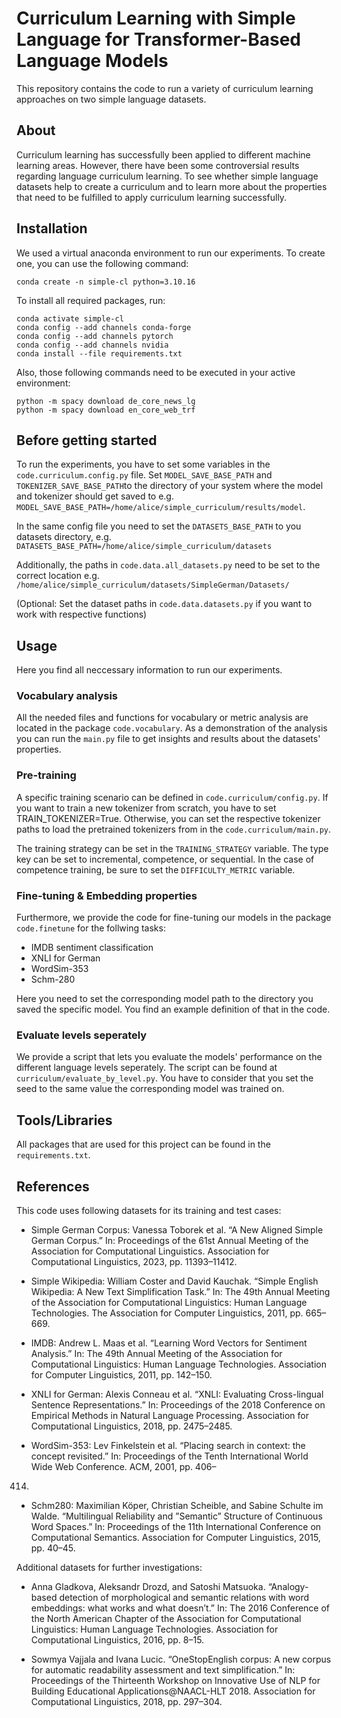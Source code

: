# Curriculum Learning with Simple Language for Transformer-Based Language Models

This repository contains the code to run a variety of curriculum learning approaches on two simple language datasets.

## About

Curriculum learning has successfully been applied to different machine learning areas. However, there have been some controversial results regarding language curriculum learning. To see whether simple language datasets help to create a curriculum and to learn more about the properties that need to be fulfilled to apply curriculum learning successfully.

## Installation

We used a virtual anaconda environment to run our experiments. To create one, you can use the following command:

```console
conda create -n simple-cl python=3.10.16
```

To install all required packages, run:

```console
conda activate simple-cl
conda config --add channels conda-forge
conda config --add channels pytorch
conda config --add channels nvidia
conda install --file requirements.txt
```

Also, those following commands need to be executed in your active environment:

```console 
python -m spacy download de_core_news_lg
python -m spacy download en_core_web_trf
```
 

## Before getting started

To run the experiments, you have to set some variables in the ```code.curriculum.config.py``` file. Set ```MODEL_SAVE_BASE_PATH``` and ```TOKENIZER_SAVE_BASE_PATH```to the directory of your system where the model and tokenizer should get saved to e.g. ```MODEL_SAVE_BASE_PATH=/home/alice/simple_curriculum/results/model```.

In the same config file you need to set the ```DATASETS_BASE_PATH``` to you datasets directory, e.g. ```DATASETS_BASE_PATH=/home/alice/simple_curriculum/datasets```

Additionally, the paths in ```code.data.all_datasets.py``` need to be set to the correct location e.g. ```/home/alice/simple_curriculum/datasets/SimpleGerman/Datasets/```

(Optional: Set the dataset paths in ```code.data.datasets.py``` if you want to work with respective functions)

## Usage

Here you find all neccessary information to run our experiments.

### Vocabulary analysis

All the needed files and functions for vocabulary or metric analysis are located in the package ```code.vocabulary```. As a demonstration of the analysis you can run the ```main.py``` file to get insights and results about the datasets' properties.

### Pre-training

A specific training scenario can be defined in ```code.curriculum/config.py```. If you want to train a new tokenizer from scratch, you have to set TRAIN_TOKENIZER=True. Otherwise, you can set the respective tokenizer paths to load the pretrained tokenizers from in the ```code.curriculum/main.py```.

The training strategy can be set in the ```TRAINING_STRATEGY``` variable. The type key can be set to incremental, competence, or sequential. In the case of competence training, be sure to set the ```DIFFICULTY_METRIC``` variable.

### Fine-tuning & Embedding properties
Furthermore, we provide the code for fine-tuning our models in the package ```code.finetune``` for the follwing tasks:
- IMDB sentiment classification
- XNLI for German
- WordSim-353
- Schm-280

Here you need to set the corresponding model path to the directory you saved the specific model. You find an example definition of that in the code.

### Evaluate levels seperately
We provide a script that lets you evaluate the models' performance on the different language levels seperately. The script can be found at ```curriculum/evaluate_by_level.py```. You have to consider that you set the seed to the same value the corresponding model was trained on.


## Tools/Libraries
All packages that are used for this project can be found in the ```requirements.txt```.

## References
This code uses following datasets for its training and test cases:
- Simple German Corpus: Vanessa Toborek et al. “A New Aligned Simple German Corpus.” In: Proceedings of
the 61st Annual Meeting of the Association for Computational Linguistics. Association
for Computational Linguistics, 2023, pp. 11393–11412.

- Simple Wikipedia: William Coster and David Kauchak. “Simple English Wikipedia: A New Text Simplification Task.” In: The 49th Annual Meeting of the Association for Computational
Linguistics: Human Language Technologies. The Association for Computer Linguistics, 2011, pp. 665–669.

- IMDB: Andrew L. Maas et al. “Learning Word Vectors for Sentiment Analysis.” In: The
49th Annual Meeting of the Association for Computational Linguistics: Human Language Technologies. Association for Computer Linguistics, 2011, pp. 142–150.

- XNLI for German: Alexis Conneau et al. “XNLI: Evaluating Cross-lingual Sentence Representations.”
In: Proceedings of the 2018 Conference on Empirical Methods in Natural Language Processing. Association for Computational Linguistics, 2018, pp. 2475–2485.

- WordSim-353: Lev Finkelstein et al. “Placing search in context: the concept revisited.” In: Proceedings of the Tenth International World Wide Web Conference. ACM, 2001, pp. 406–
414.

- Schm280: Maximilian Köper, Christian Scheible, and Sabine Schulte im Walde. “Multilingual Reliability and ”Semantic” Structure of Continuous Word Spaces.” In: Proceedings of the 11th International Conference on Computational Semantics. Association
for Computer Linguistics, 2015, pp. 40–45.

Additional datasets for further investigations:

- Anna Gladkova, Aleksandr Drozd, and Satoshi Matsuoka. “Analogy-based detection of morphological and semantic relations with word embeddings: what
works and what doesn’t.” In: The 2016 Conference of the North American Chapter of
the Association for Computational Linguistics: Human Language Technologies. Association for Computational Linguistics, 2016, pp. 8–15.

- Sowmya Vajjala and Ivana Lucic. “OneStopEnglish corpus: A new corpus for automatic readability assessment and text simplification.” In: Proceedings of the Thirteenth Workshop on Innovative Use of NLP for Building Educational Applications@NAACL-HLT 2018. Association for Computational Linguistics, 2018, pp. 297–304.
